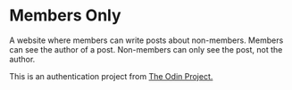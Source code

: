 # Members Only

A website where members can write posts about non-members.  Members can see the author of a post.  Non-members can only see the post, not the author.

This is an authentication project from [The Odin Project.](http://www.theodinproject.com/ruby-on-rails/authentication)